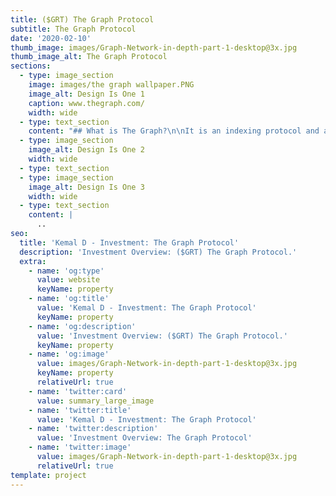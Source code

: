 ```yaml
---
title: ($GRT) The Graph Protocol
subtitle: The Graph Protocol
date: '2020-02-10'
thumb_image: images/Graph-Network-in-depth-part-1-desktop@3x.jpg
thumb_image_alt: The Graph Protocol
sections:
  - type: image_section
    image: images/the graph wallpaper.PNG
    image_alt: Design Is One 1
    caption: www.thegraph.com/
    width: wide
  - type: text_section
    content: "## What is The Graph?\n\nIt is an indexing protocol and a global API aimed at organizing blockchain data, while making it easily accessible via GraphQL. Developers can use\_[Graph Explorer](https://thegraph.com/explorer/)\_to search, find, and publish all the public data they need to build decentralized applications. This\_makes it possible for developers\_build serverless dApps that run entirely on public infrastructures.\n\n## What is the GRT token?\n\nGRT coin is the\_native token of the network that’s used to coordinate work. Node operators (called Indexers) can\_stake and earn GRT for processing queries. Anyone can delegate their tokens\_to indexers to secure the network and earn rewards. Curators organize data on The Graph by signaling GRT on useful APIs, called subgraphs. Indexers, Delegators, and Curators work together to organize the data for the crypto economy and maintain a useful global API for DeFi and Web3.\n\n## Who are the founders?\n\nIt was founded by Yaniv Tal (Project Lead), Jannis Pohlman (Tech Lead), and Brandom Ramirez (Research Lead)\n\n## Who are the investors?\n\nThey closed a $5 million private token sale funded by Coinbase Ventures, Framework Ventures, Digital Currency Group, and more; while also did\_a $2.5 million seed round led by Multicoin Capital. A public sale round of $12 million was also concluded few months before the launch of mainnet.\n\n![](https://s3.amazonaws.com/assets.coingecko.com/app/public/ckeditor_assets/pictures/1188/content_the-graph-protocol-how-it-works.png)\n\n## How does the protocol\_work?\n\nDevelopers can define a subgraph which specifies\_how blockchain data are structured to be consumed by app and dapp developers. App and dapp developers can\_query the\_network using subgraph schemas with\_GraphQL which are paid in\_GRT tokens.\n\nThese data are served by indexers who act\_as nodes,\_incentivized with GRT tokens to ensure that the API is always available in a decentralized manner and data are served correctly.\n\nAs there can be many subgraphs out there, curators are tasked to find the subgraphs that are most useful to developers. Curators are also incentivized with GRT tokens to find the best subgraph that others would find useful.\n\n## Who are its users?\n\nDevelopers are able to obtain most of the essential\_[Ethereum](https://www.coingecko.com/en/coins/ethereum)\_data through The Graph which includes data for\_[Uniswap](https://www.coingecko.com/en/coins/uniswap),\_[Balancer](https://www.coingecko.com/en/coins/balancer),\_[Curve](https://www.coingecko.com/en/coins/curve-dao-token),\_[Aave](https://www.coingecko.com/en/coins/aave), Moloch DAO,\_[Compound](https://www.coingecko.com/en/coins/compound), and more.\n\nApps and dapps that are using The Graph includes CoinGecko, Uniswap Info, Decentraland, Synthetix, Aragon, and more.\n\nThe service have also recently expanded to offer data from other blockchains such as\_[Binance Smart Chain](https://www.coingecko.com/en/categories/binance-smart-chain), Bitcoin, Cosmos,\_[Avalanche](https://www.coingecko.com/en/categories/avalanche-ecosystem), Flow,\_[Polygon POS](https://www.coingecko.com/en/categories/polygon-ecosystem), Arbitrum, Celo, and more.\n"
  - type: image_section
    image_alt: Design Is One 2
    width: wide
  - type: text_section
  - type: image_section
    image_alt: Design Is One 3
    width: wide
  - type: text_section
    content: |
      ..
seo:
  title: 'Kemal D - Investment: The Graph Protocol'
  description: 'Investment Overview: ($GRT) The Graph Protocol.'
  extra:
    - name: 'og:type'
      value: website
      keyName: property
    - name: 'og:title'
      value: 'Kemal D - Investment: The Graph Protocol'
      keyName: property
    - name: 'og:description'
      value: 'Investment Overview: ($GRT) The Graph Protocol.'
      keyName: property
    - name: 'og:image'
      value: images/Graph-Network-in-depth-part-1-desktop@3x.jpg
      keyName: property
      relativeUrl: true
    - name: 'twitter:card'
      value: summary_large_image
    - name: 'twitter:title'
      value: 'Kemal D - Investment: The Graph Protocol'
    - name: 'twitter:description'
      value: 'Investment Overview: The Graph Protocol'
    - name: 'twitter:image'
      value: images/Graph-Network-in-depth-part-1-desktop@3x.jpg
      relativeUrl: true
template: project
---
```

